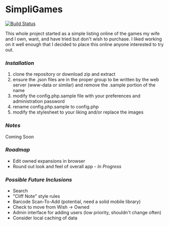 SimpliGames
====================================
[![Build Status](https://travis-ci.org/peoii/SimpliGames.svg?branch=master)](https://travis-ci.org/peoii/SimpliGames)

This whole project started as a simple listing online of the games my wife and I own, want, and have tried but don't wish to purchase.
I liked working on it well enough that I decided to place this online anyone interested to try out.

### _Installation_
1. clone the repository or download zip and extract
2. ensure the .json files are in the proper group to be written by the web server (www-data or similar) and remove the .sample portion of the name
3. modify the config.php.sample file with your preferences and administration password
4. rename config.php.sample to config.php
5. modify the stylesheet to your liking and/or replace the images

### _Notes_
Coming Soon

### _Roadmap_
* Edit owned expansions in browser
* Round out look and feel of overall app - *In Progress*

### _Possible Future Inclusions_
* Search
* "Cliff Note" style rules
* Barcode Scan-To-Add (potential, need a solid mobile library)
* Check to move from Wish -> Owned
* Admin interface for adding users (low priority, shouldn't change often)
* Consider local caching of data
